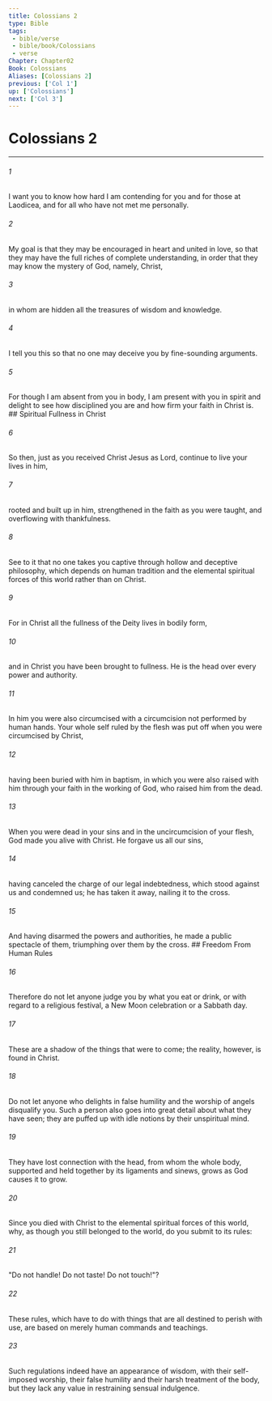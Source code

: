 ```yaml
---
title: Colossians 2
type: Bible
tags:
 - bible/verse
 - bible/book/Colossians
 - verse
Chapter: Chapter02
Book: Colossians
Aliases: [Colossians 2]
previous: ['Col 1']
up: ['Colossians']
next: ['Col 3']
---
```

# Colossians 2

***


###### 1 
I want you to know how hard I am contending for you and for those at Laodicea, and for all who have not met me personally. 

###### 2 
My goal is that they may be encouraged in heart and united in love, so that they may have the full riches of complete understanding, in order that they may know the mystery of God, namely, Christ, 

###### 3 
in whom are hidden all the treasures of wisdom and knowledge. 

###### 4 
I tell you this so that no one may deceive you by fine-sounding arguments. 

###### 5 
For though I am absent from you in body, I am present with you in spirit and delight to see how disciplined you are and how firm your faith in Christ is. ## Spiritual Fullness in Christ 

###### 6 
So then, just as you received Christ Jesus as Lord, continue to live your lives in him, 

###### 7 
rooted and built up in him, strengthened in the faith as you were taught, and overflowing with thankfulness. 

###### 8 
See to it that no one takes you captive through hollow and deceptive philosophy, which depends on human tradition and the elemental spiritual forces of this world rather than on Christ. 

###### 9 
For in Christ all the fullness of the Deity lives in bodily form, 

###### 10 
and in Christ you have been brought to fullness. He is the head over every power and authority. 

###### 11 
In him you were also circumcised with a circumcision not performed by human hands. Your whole self ruled by the flesh was put off when you were circumcised by Christ, 

###### 12 
having been buried with him in baptism, in which you were also raised with him through your faith in the working of God, who raised him from the dead. 

###### 13 
When you were dead in your sins and in the uncircumcision of your flesh, God made you alive with Christ. He forgave us all our sins, 

###### 14 
having canceled the charge of our legal indebtedness, which stood against us and condemned us; he has taken it away, nailing it to the cross. 

###### 15 
And having disarmed the powers and authorities, he made a public spectacle of them, triumphing over them by the cross. ## Freedom From Human Rules 

###### 16 
Therefore do not let anyone judge you by what you eat or drink, or with regard to a religious festival, a New Moon celebration or a Sabbath day. 

###### 17 
These are a shadow of the things that were to come; the reality, however, is found in Christ. 

###### 18 
Do not let anyone who delights in false humility and the worship of angels disqualify you. Such a person also goes into great detail about what they have seen; they are puffed up with idle notions by their unspiritual mind. 

###### 19 
They have lost connection with the head, from whom the whole body, supported and held together by its ligaments and sinews, grows as God causes it to grow. 

###### 20 
Since you died with Christ to the elemental spiritual forces of this world, why, as though you still belonged to the world, do you submit to its rules: 

###### 21 
"Do not handle! Do not taste! Do not touch!"? 

###### 22 
These rules, which have to do with things that are all destined to perish with use, are based on merely human commands and teachings. 

###### 23 
Such regulations indeed have an appearance of wisdom, with their self-imposed worship, their false humility and their harsh treatment of the body, but they lack any value in restraining sensual indulgence. 
